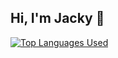 ## Hi, I'm Jacky 👋


[![Top Languages Used](https://github-readme-stats.vercel.app/api/top-langs/?username=mxngjxa)](https://github.com/anuraghazra/github-readme-stats)
<!--
**mxngjxa/mxngjxa** is a ✨ _special_ ✨ repository because its `README.md` (this file) appears on your GitHub profile.

Here are some ideas to get you started:

- 🔭 I’m currently working on ...
- 🌱 I’m currently learning ...
- 👯 I’m looking to collaborate on ...
- 🤔 I’m looking for help with ...
- 💬 Ask me about ...
- 📫 How to reach me: ...
- 😄 Pronouns: ...
- ⚡ Fun fact: ...
-->
